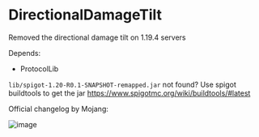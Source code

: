 # DirectionalDamageTilt
Removed the directional damage tilt on 1.19.4 servers

Depends:
- ProtocolLib

`lib/spigot-1.20-R0.1-SNAPSHOT-remapped.jar` not found?
Use spigot buildtools to get the jar
https://www.spigotmc.org/wiki/buildtools/#latest

Official changelog by Mojang:

![image](https://github.com/JavaDevMC/images/blob/main/Bild_2023-05-27_211728832.png?raw=true)
